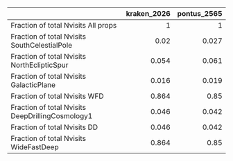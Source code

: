 |                                                  |   kraken_2026 |   pontus_2565 |
|:-------------------------------------------------|--------------:|--------------:|
| Fraction of total Nvisits All props              |         1     |         1     |
| Fraction of total Nvisits SouthCelestialPole     |         0.02  |         0.027 |
| Fraction of total Nvisits NorthEclipticSpur      |         0.054 |         0.061 |
| Fraction of total Nvisits GalacticPlane          |         0.016 |         0.019 |
| Fraction of total Nvisits WFD                    |         0.864 |         0.85  |
| Fraction of total Nvisits DeepDrillingCosmology1 |         0.046 |         0.042 |
| Fraction of total Nvisits DD                     |         0.046 |         0.042 |
| Fraction of total Nvisits WideFastDeep           |         0.864 |         0.85  |
